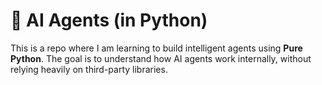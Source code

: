 # 🤖 AI Agents (in Python)

This is a repo where I am learning to build intelligent agents using **Pure Python**. The goal is to understand how AI agents work internally, without relying heavily on third-party libraries.
